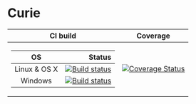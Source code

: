 # Curie

<table>
	<thead>
		<tr>
			<th>CI build</th>
			<th>Coverage</th>
		</tr>
	</thead>
	<tr>
		<td>
			<table>
				<thead>
					<tr>
						<th align="center">OS</th>
						<th align="right">Status</th>
					</tr>
				</thead>
				<tr>
					<td align="center">Linux &amp; OS X</td>
					<td align="right">
						<!-- [![Build Status](https://travis-ci.org/project-renard/curie.svg?branch=master)](https://travis-ci.org/project-renard/curie) -->
						<a href="https://travis-ci.org/project-renard/curie"><img src="https://travis-ci.org/project-renard/curie.svg?branch=master" alt="Build status" /></a>
					</td>
				</tr>
				<tr>
					<td align="center"> Windows </td>
					<td align="right">
						<!-- [![Build status](https://ci.appveyor.com/api/projects/status/d1oln5wwo7rkyxp0/branch/master?svg=true)](https://ci.appveyor.com/project/zmughal/curie/branch/master) -->
						<a href="https://ci.appveyor.com/project/zmughal/curie/branch/master"><img src="https://ci.appveyor.com/api/projects/status/d1oln5wwo7rkyxp0/branch/master?svg=true" alt="Build status" /></a>
					</td>
				</tr>
			</table>
		</td>
		<td>
			<!-- [![Coverage Status](https://coveralls.io/repos/project-renard/curie/badge.svg?branch=master)](https://coveralls.io/r/project-renard/curie?branch=master) -->
			<a href="https://coveralls.io/r/project-renard/curie?branch=master"><img src="https://coveralls.io/repos/project-renard/curie/badge.svg?branch=master" alt="Coverage Status" /></a>
		</td>
	</tr>
</table>
